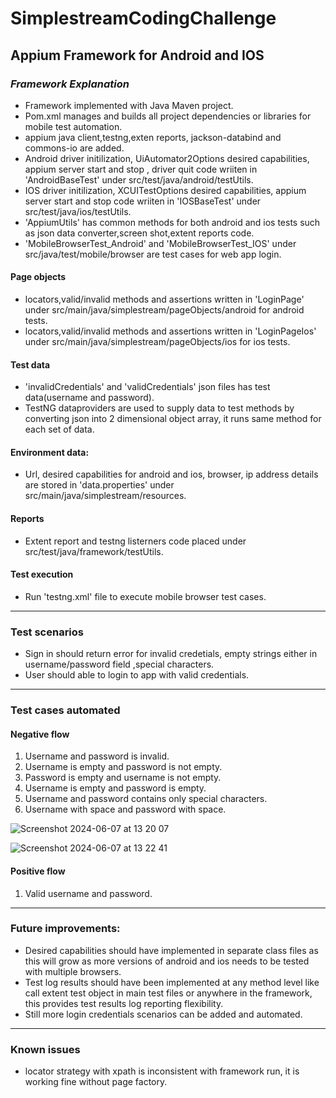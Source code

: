# SimplestreamCodingChallenge
## Appium Framework for Android and IOS

### *Framework Explanation*

- Framework implemented with Java Maven project.
- Pom.xml manages and builds all project dependencies or libraries for mobile test automation.
- appium java client,testng,exten reports, jackson-databind and commons-io are added.
- Android driver initilization, UiAutomator2Options desired capabilities, appium server start and stop , driver quit code wriiten in 'AndroidBaseTest' under src/test/java/android/testUtils.
- IOS driver initilization, XCUITestOptions desired capabilities, appium server start and stop code wriiten in 'IOSBaseTest' under src/test/java/ios/testUtils.
- 'AppiumUtils' has common methods for both android and ios tests such as json data converter,screen shot,extent reports code.
- 'MobileBrowserTest_Android' and 'MobileBrowserTest_IOS' under src/java/test/mobile/browser are test cases for web app login.

#### Page objects
  - locators,valid/invalid methods and assertions written in 'LoginPage' under src/main/java/simplestream/pageObjects/android for android tests.
  - locators,valid/invalid methods and assertions written in 'LoginPageIos' under src/main/java/simplestream/pageObjects/ios for ios tests.
 
#### Test data
   - 'invalidCredentials' and 'validCredentials' json files has test data(username and password).
   - TestNG dataproviders are used to supply data to test methods by converting json into 2 dimensional object array, it runs same method for each set of data.
  
#### Environment data:
   - Url, desired capabilities for android and ios, browser, ip address details are stored in 'data.properties' under src/main/java/simplestream/resources.

#### Reports
   - Extent report and testng listerners code placed under src/test/java/framework/testUtils.

#### Test execution
   - Run 'testng.xml' file to execute mobile browser test cases.

---

### Test scenarios
 - Sign in should return error for invalid credetials, empty strings either in username/password field ,special characters.
 - User should able to login to app with valid credentials.

---

### Test cases automated 
#### Negative flow
 1.  Username and password is invalid.
 1.  Username is empty and password is not empty.
 1.  Password is empty and username is not empty.
 1.  Username is empty and password is empty.
 1.  Username and password contains only special characters.
 1.  Username with space and password with space.

![Screenshot 2024-06-07 at 13 20 07](https://github.com/shashibalaji/SimplestreamCodingChallenge/assets/28045891/f7980954-0d89-4504-98fc-1deb79266634)

![Screenshot 2024-06-07 at 13 22 41](https://github.com/shashibalaji/SimplestreamCodingChallenge/assets/28045891/8cfcd8e0-8862-4286-b2aa-e2d89a96e079)


#### Positive flow
 1.  Valid username and password.

---

### Future improvements:
 - Desired capabilities should have implemented in separate class files as this will grow as more versions of android and ios needs to be tested with multiple browsers.
 - Test log results should have been implemented at any method level like call extent test object in main test files or anywhere in the framework, this provides test results log reporting flexibility.
 - Still more login credentials scenarios can be added and automated.

---

### Known issues
 * locator strategy with xpath is inconsistent with framework run, it is working fine without page factory.







